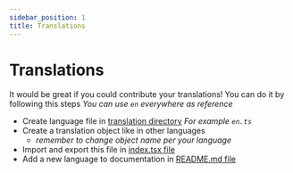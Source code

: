 ```yaml
---
sidebar_position: 1
title: Translations
---
```


# Translations

It would be great if you could contribute your translations! You can do it by following this steps
_You can use `en` everywhere as reference_

- Create language file in [translation directory](/src/translation/)
  _For example `en.ts`_
- Create a translation object like in other languages
  - _remember to change object name per your language_
- Import and export this file in [index.tsx file](/src/index.tsx)
- Add a new language to documentation in [README.md file](/README.md#pre-defined)
